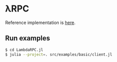 # λRPC

Reference implementation is [here](https://github.com/winter-yuki/LambdaRPC.kt).

## Run examples

```bash
$ cd LambdaRPC.jl
$ julia --project=. src/examples/basic/client.jl
```
